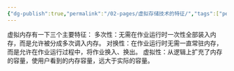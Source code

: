 ```yaml
---
{"dg-publish":true,"permalink":"/02-pages/虚拟存储技术的特征/","tags":["personal/blog"]}
---
```


虚拟内存有一下三个主要特征：
多次性：无需在作业运行时一次性全部装入内存，而是允许被分成多次调入内存。
对换性：在作业运行时无需一直常驻内存，而是允许在作业运行过程中，将作业换入、换出。
虚拟性：从逻辑上扩充了内存的容量，使用户看到的内存容量，远大于实际的容量。